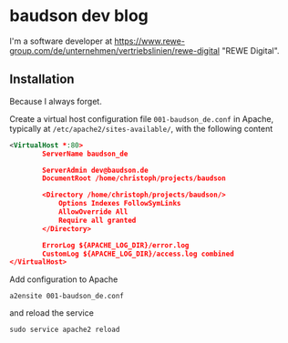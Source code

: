 # baudson dev blog

I'm a software developer at <https://www.rewe-group.com/de/unternehmen/vertriebslinien/rewe-digital> "REWE Digital".

## Installation

Because I always forget.

Create a virtual host configuration file `001-baudson_de.conf` in Apache, typically at `/etc/apache2/sites-available/`, with the following content

```XML
<VirtualHost *:80>
        ServerName baudson_de

        ServerAdmin dev@baudson.de
        DocumentRoot /home/christoph/projects/baudson

        <Directory /home/christoph/projects/baudson/>
        	Options Indexes FollowSymLinks
	        AllowOverride All
        	Require all granted
        </Directory>

        ErrorLog ${APACHE_LOG_DIR}/error.log
        CustomLog ${APACHE_LOG_DIR}/access.log combined
</VirtualHost>
```

Add configuration to Apache

```
a2ensite 001-baudson_de.conf
```

and reload the service

```
sudo service apache2 reload
```



